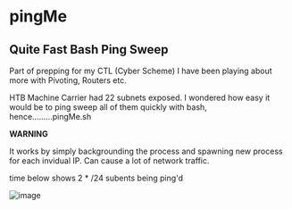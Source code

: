 # pingMe
## Quite Fast Bash Ping Sweep

Part of prepping for my CTL (Cyber Scheme) I have been playing about more with Pivoting, Routers etc. 

HTB Machine Carrier had 22 subnets exposed. I wondered how easy it would be to ping sweep all of them quickly with bash, hence.........pingMe.sh

**WARNING** 

It works by simply backgrounding the process and spawning new process for each invidual IP. Can cause a lot of network traffic.

time below shows 2 * /24 subents being ping'd

![image](https://github.com/deeexcee-io/pingMe/assets/130473605/da5a8f21-e2b8-4524-974d-cb9fc1bfff3b)





